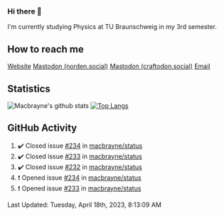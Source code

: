 ### Hi there 👋
I'm currently studying Physics at TU Braunschweig in my 3rd semester.

## How to reach me
[Website](https://florentin-schleuss.de)
<a rel="me" href="https://norden.social/@florentin">Mastodon (norden.social)</a>
<a rel="me" href="https://craftodon.social/@frodolon">Mastodon (craftodon.social)</a>
[Email](mailto:hello@macbrayne.de)

## Statistics
![Macbrayne's github stats](https://github-readme-stats.vercel.app/api?username=macbrayne&count_private=true&show_icons=true&hide_rank=true&custom_title=macbrayne's%20GitHub%20Stats)
[![Top Langs](https://github-readme-stats.vercel.app/api/top-langs/?username=macbrayne&exclude_repo=liftron&layout=compact)](https://github.com/anuraghazra/github-readme-stats)
## GitHub Activity

<!--RECENT_ACTIVITY:start-->
1. ✔️ Closed issue [#234](https://github.com/macbrayne/status/issues/234) in [macbrayne/status](https://github.com/macbrayne/status)
2. ✔️ Closed issue [#233](https://github.com/macbrayne/status/issues/233) in [macbrayne/status](https://github.com/macbrayne/status)
3. ✔️ Closed issue [#232](https://github.com/macbrayne/status/issues/232) in [macbrayne/status](https://github.com/macbrayne/status)
4. ❗️ Opened issue [#234](https://github.com/macbrayne/status/issues/234) in [macbrayne/status](https://github.com/macbrayne/status)
5. ❗️ Opened issue [#233](https://github.com/macbrayne/status/issues/233) in [macbrayne/status](https://github.com/macbrayne/status)
<!--RECENT_ACTIVITY:end-->

<!--RECENT_ACTIVITY:last_update-->
Last Updated: Tuesday, April 18th, 2023, 8:13:09 AM
<!--RECENT_ACTIVITY:last_update_end-->


<!--
**macbrayne/macbrayne** is a ✨ _special_ ✨ repository because its `README.md` (this file) appears on your GitHub profile.

Here are some ideas to get you started:

- 🔭 I’m currently working on ...
- 🌱 I’m currently learning ...
- 👯 I’m looking to collaborate on ...
- 🤔 I’m looking for help with ...
- 💬 Ask me about ...
- 📫 How to reach me: ...
- 😄 Pronouns: ...
- ⚡ Fun fact: ...
-->
